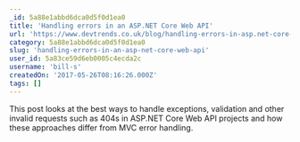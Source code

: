 ```yaml
---
_id: 5a88e1abbd6dca0d5f0d1ea0
title: 'Handling errors in an ASP.NET Core Web API'
url: 'https://www.devtrends.co.uk/blog/handling-errors-in-asp.net-core-web-api'
category: 5a88e1abbd6dca0d5f0d1ea0
slug: 'handling-errors-in-an-asp-net-core-web-api'
user_id: 5a83ce59d6eb0005c4ecda2c
username: 'bill-s'
createdOn: '2017-05-26T08:16:26.000Z'
tags: []
---
```


This post looks at the best ways to handle exceptions, validation and other invalid requests such as 404s in ASP.NET Core Web API projects and how these approaches differ from MVC error handling.

